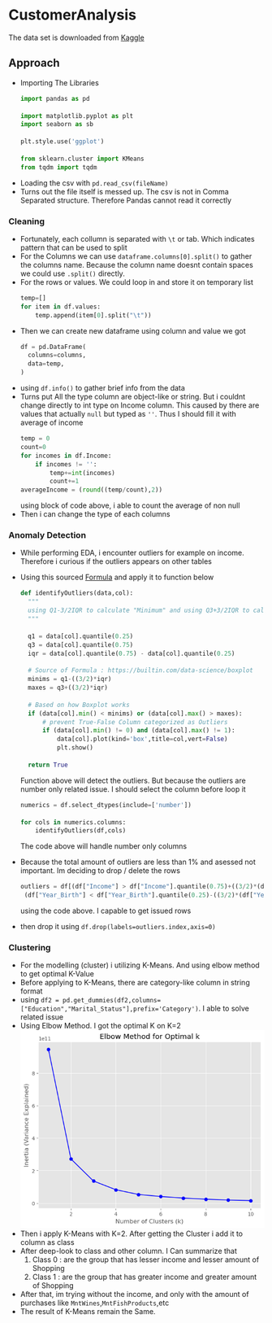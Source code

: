 # CustomerAnalysis

The data set is downloaded from [Kaggle](https://www.kaggle.com/datasets/imakash3011/customer-personality-analysis)

## Approach

- Importing The Libraries 
  ```python
  import pandas as pd

  import matplotlib.pyplot as plt
  import seaborn as sb

  plt.style.use('ggplot')

  from sklearn.cluster import KMeans
  from tqdm import tqdm
  ```
- Loading the csv with `pd.read_csv(fileName)`
- Turns out the file itself is messed up. The csv is not in Comma Separated structure. Therefore Pandas cannot read it correctly
### Cleaning
- Fortunately, each collumn is separated with `\t` or tab. Which indicates pattern that can be used to split
- For the Columns we can use `dataframe.columns[0].split()` to gather the columns name. Because the column name doesnt contain spaces we could use `.split()` directly.
- For the rows or values. We could loop in and store it on temporary list
  ```python
  temp=[]
  for item in df.values:
      temp.append(item[0].split("\t"))
  ```
- Then we can create new dataframe using column and value we got 
  ```python
  df = pd.DataFrame(
    columns=columns,
    data=temp,
  )
  ```
- using `df.info()` to gather brief info from the data
- Turns put All the type column are object-like or string. But i couldnt change directly to int type on Income column. This caused by there are values that actually `null` but typed as `''`. Thus I should fill it with average of income
  ```python
  temp = 0
  count=0
  for incomes in df.Income:
      if incomes != '':
          temp+=int(incomes)
          count+=1
  averageIncome = (round((temp/count),2))
  ```
  using block of code above, i able to count the average of non null
- Then i can change the type of each columns
  
### Anomaly Detection

- While performing EDA, i encounter outliers for example on income. Therefore i curious if the outliers appears on other tables
- Using this sourced [Formula](https://builtin.com/data-science/boxplot) and apply it to function below
  ```python
  def identifyOutliers(data,col):
    """
    using Q1-3/2IQR to calculate "Minimum" and using Q3+3/2IQR to calculate "Maximum"
    """
    
    q1 = data[col].quantile(0.25)
    q3 = data[col].quantile(0.75)
    iqr = data[col].quantile(0.75) - data[col].quantile(0.25)    
    
    # Source of Formula : https://builtin.com/data-science/boxplot
    minims = q1-((3/2)*iqr)
    maxes = q3+((3/2)*iqr)
    
    # Based on how Boxplot works 
    if (data[col].min() < minims) or (data[col].max() > maxes):
        # prevent True-False Column categorized as Outliers
        if (data[col].min() != 0) and (data[col].max() != 1):
            data[col].plot(kind='box',title=col,vert=False)
            plt.show()

    return True   
  ```
  Function above will detect the outliers. But because the outliers are number only related issue. I should select the column before loop it
  
  ```python
  numerics = df.select_dtypes(include=['number'])

  for cols in numerics.columns:
      identifyOutliers(df,cols)
  ```
  The code above will handle number only columns
- Because the total amount of outliers are less than 1% and asessed not important. Im deciding to drop / delete the rows
  ```python
  outliers = df[(df["Income"] > df["Income"].quantile(0.75)+((3/2)*(df["Income"].quantile(0.75)-df["Income"].quantile(0.25)))) |
   (df["Year_Birth"] < df["Year_Birth"].quantile(0.25)-((3/2)*(df["Year_Birth"].quantile(0.75)-df["Year_Birth"].quantile(0.25))))]
  ```
  using the code above. I capable to get issued rows
- then drop it using `df.drop(labels=outliers.index,axis=0)` 
### Clustering

- For the modelling (cluster) i utilizing K-Means. And using elbow method to get optimal K-Value
- Before applying to K-Means, there are category-like column in string format
- using `df2 = pd.get_dummies(df2,columns=["Education","Marital_Status"],prefix='Category')`. I able to solve related issue
- Using Elbow Method. I got the optimal K on K=2
  ![Optimal K text](image.png)
- Then i apply K-Means with K=2. After getting the Cluster i add it to column as class
- After deep-look to class and other column. I Can summarize that
  1. Class 0 : are the group that has lesser income and lesser amount of Shopping
  2. Class 1 : are the group that has greater income and greater amount of Shopping
- After that, im trying without the income, and only with the amount of purchases like `MntWines`,`MntFishProducts`,etc
- The result of K-Means remain the Same.
